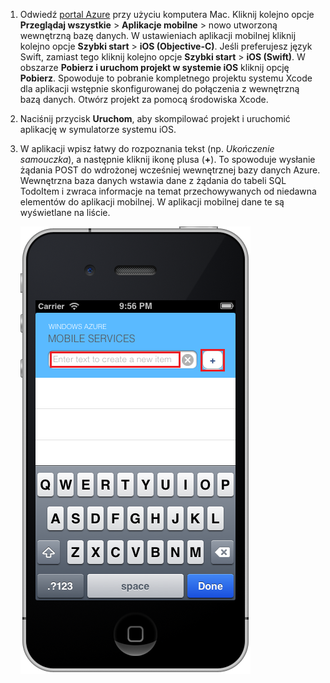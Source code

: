 
1. Odwiedź [portal Azure] przy użyciu komputera Mac. Kliknij kolejno opcje **Przeglądaj wszystkie** > **Aplikacje mobilne** > nowo utworzoną wewnętrzną bazę danych. W ustawieniach aplikacji mobilnej kliknij kolejno opcje **Szybki start** > **iOS (Objective-C)**. Jeśli preferujesz język Swift, zamiast tego kliknij kolejno opcje **Szybki start** > **iOS (Swift)**. W obszarze **Pobierz i uruchom projekt w systemie iOS** kliknij opcję **Pobierz**. Spowoduje to pobranie kompletnego projektu systemu Xcode dla aplikacji wstępnie skonfigurowanej do połączenia z wewnętrzną bazą danych. Otwórz projekt za pomocą środowiska Xcode.

2. Naciśnij przycisk **Uruchom**, aby skompilować projekt i uruchomić aplikację w symulatorze systemu iOS.

3. W aplikacji wpisz łatwy do rozpoznania tekst (np. _Ukończenie samouczka_), a następnie kliknij ikonę plusa (**+**). To spowoduje wysłanie żądania POST do wdrożonej wcześniej wewnętrznej bazy danych Azure. Wewnętrzna baza danych wstawia dane z żądania do tabeli SQL TodoItem i zwraca informacje na temat przechowywanych od niedawna elementów do aplikacji mobilnej. W aplikacji mobilnej dane te są wyświetlane na liście. 

    ![](./media/mobile-services-ios-run-app/mobile-quickstart-startup-ios.png)

[portal Azure]: https://portal.azure.com/



<!--HONumber=Jun16_HO2-->


